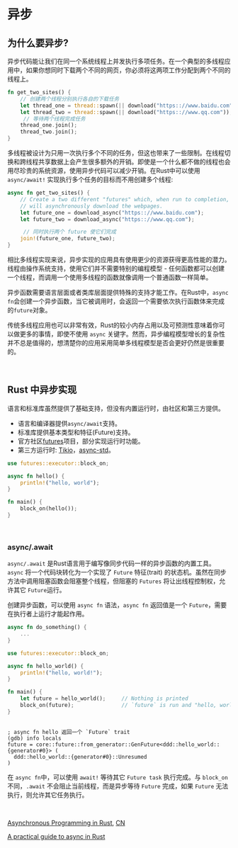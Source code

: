 # 异步

## 为什么要异步?

异步代码能让我们在同一个系统线程上并发执行多项任务。在一个典型的多线程应用中，如果你想同时下载两个不同的网页，你必须将这两项工作分配到两个不同的线程上。

```rust
fn get_two_sites() {
    // 创建两个线程分别执行各自的下载任务
    let thread_one = thread::spawn(|| download("https:://www.baidu.com"));
    let thread_two = thread::spawn(|| download("https:://www.qq.com"));
     // 等待两个线程完成任务
    thread_one.join();
    thread_two.join();
}
```

多线程被设计为只用一次执行多个不同的任务，但这也带来了一些限制。在线程切换和跨线程共享数据上会产生很多额外的开销。即使是一个什么都不做的线程也会用尽珍贵的系统资源，使用异步代码可以减少开销。在Rust中可以使用 `async/await!` 实现执行多个任务的目标而不用创建多个线程:

```rust
async fn get_two_sites() {
    // Create a two different "futures" which, when run to completion,
    // will asynchronously download the webpages.
    let future_one = download_async("https:://www.baidu.com");
    let future_two = download_async("https:://www.qq.com");

     // 同时执行两个 future 使它们完成
    join!(future_one, future_two);
}
```

相比多线程实现来说，异步实现的应用具有使用更少的资源获得更高性能的潜力。线程由操作系统支持，使用它们并不需要特别的编程模型 - 任何函数都可以创建一个线程，而调用一个使用多线程的函数就像调用一个普通函数一样简单。

异步函数需要语言层面或者类库层面提供特殊的支持才能工作。在Rust中，`async fn`会创建一个异步函数，当它被调用时，会返回一个需要依次执行函数体来完成的`future`对象。

传统多线程应用也可以非常有效，Rust的较小内存占用以及可预测性意味着你可以做更多的事情，即使不使用 `async` 关键字。然而，异步编程模型增长的复杂性并不总是值得的，想清楚你的应用采用简单多线程模型是否会更好仍然是很重要的。

&nbsp;

## Rust 中异步实现

语言和标准库虽然提供了基础支持，但没有内置运行时，由社区和第三方提供。

* 语言和编译器提供`async/await`支持。
* 标准库提供基本类型和特征(Future)支持。
* 官方社区[futures](https://github.com/rust-lang/futures-rs)项目，部分实现运行时功能。
* 第三方运行时: [Tikio](https://github.com/tokio-rs/tokio)，[async-std](https://github.com/async-rs/async-std)。

```rust
use futures::executor::block_on;

async fn hello() {
    println!("hello, world");
}

fn main() {
    block_on(hello());
}
```

&nbsp;

### async/.await

`async/.await` 是Rust语言用于编写像同步代码一样的异步函数的内置工具。`async` 将一个代码块转化为一个实现了 `Future` 特征(trait) 的状态机。虽然在同步方法中调用阻塞函数会阻塞整个线程，但阻塞的 `Futures` 将让出线程控制权，允许其它 `Future`运行。

创建异步函数，可以使用 `async fn` 语法，`async fn` 返回值是一个 `Future`，需要在执行者上运行才能起作用。

```rust
async fn do_something() {
    ...
}
```

```rust
use futures::executor::block_on;

async fn hello_world() {
    println!("hello, world!");
}

fn main() {
    let future = hello_world();     // Nothing is printed
    block_on(future);               // `future` is run and "hello, world!" is printed
}
```

```x86asm

; async fn hello 返回一个 `Future` trait
(gdb) info locals
future = core::future::from_generator::GenFuture<ddd::hello_world::{generator#0}> (
  ddd::hello_world::{generator#0}::Unresumed
)
```

在 `async fn`中，可以使用 `await!` 等待其它 `Future task` 执行完成。与 `block_on` 不同，`.await` 不会阻止当前线程，而是异步等待 `Future` 完成，如果 `Future` 无法执行，则允许其它任务执行。

&nbsp;

[Asynchronous Programming in Rust](https://rust-lang.github.io/async-book/), [CN](https://huangjj27.github.io/async-book/)

[A practical guide to async in Rust](https://blog.logrocket.com/a-practical-guide-to-async-in-rust/)